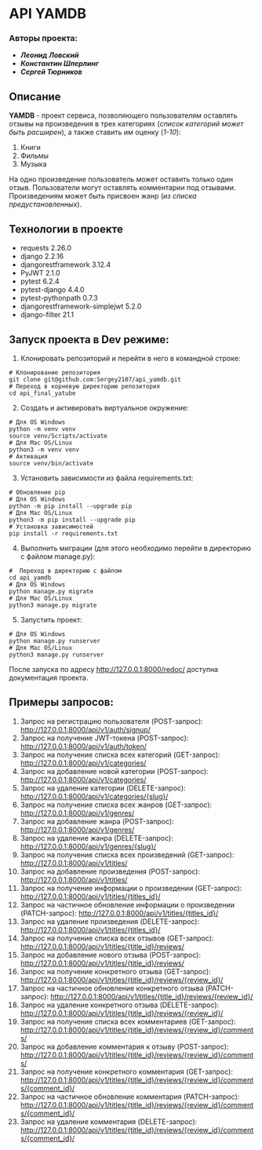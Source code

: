 # API YAMDB
### Авторы проекта: 
- ***Леонид Ловский***
- ***Константин Шперлинг***
- ***Сергей Тюрников***

## Описание
**YAMDB** - проект сервиса, позволяющего пользователям оставлять отзывы на произведения в трех категориях (_список категорий может быть расширен_), а также ставить им оценку (_1-10_):
1. Книги
2. Фильмы
3. Музыка

На одно произведение пользователь может оставить только один отзыв. 
Пользователи могут оставлять комментарии под отзывами.
Произведениям может быть присвоен жанр (_из списка предустановленных_).


## Технологии в проекте
- requests 2.26.0
- django 2.2.16
- djangorestframework 3.12.4
- PyJWT 2.1.0
- pytest 6.2.4
- pytest-django 4.4.0
- pytest-pythonpath 0.7.3
- djangorestframework-simplejwt 5.2.0
- django-filter 21.1

## Запуск проекта в Dev режиме:
1. Клонировать репозиторий и перейти в него в командной строке:
```
# Клонирование репозитория
git clone git@github.com:Sergey2107/api_yamdb.git
# Переход в корневую директорию репозитория
cd api_final_yatube
```
2. Cоздать и активировать виртуальное окружение:
```
# Для OS Windows
python -m venv venv
source venv/Scripts/activate
# Для Mac OS/Linux
python3 -m venv venv
# Активация
source venv/bin/activate
```
3. Установить зависимости из файла requirements.txt:
```
# Обновление pip
# Для OS Windows
python -m pip install --upgrade pip
# Для Mac OS/Linux
python3 -m pip install --upgrade pip
# Установка зависимостей
pip install -r requirements.txt
```
4. Выполнить миграции (для этого необходимо перейти в директорию с файлом manage.py):
```
#  Переход в директорию с файлом 
cd api_yamdb
# Для OS Windows
python manage.py migrate
# Для Mac OS/Linux
python3 manage.py migrate
```
5. Запустить проект:
```
# Для OS Windows
python manage.py runserver
# Для Mac OS/Linux
python3 manage.py runserver
```
После запуска по адресу http://127.0.0.1:8000/redoc/ доступна документация проекта.

## Примеры запросов:
1. Запрос на регистрацию пользователя (POST-запрос):
http://127.0.0.1:8000/api/v1/auth/signup/
2. Запрос на получение JWT-токена (POST-запрос):
http://127.0.0.1:8000/api/v1/auth/token/
3. Запрос на получение списка всех категорий (GET-запрос):
http://127.0.0.1:8000/api/v1/categories/
4. Запрос на добавление новой категории (POST-запрос):
http://127.0.0.1:8000/api/v1/categories/
5. Запрос на удаление категории (DELETE-запрос):
http://127.0.0.1:8000/api/v1/categories/{slug}/
6. Запрос на получение списка всех жанров (GET-запрос):
http://127.0.0.1:8000/api/v1/genres/
7. Запрос на добавление жанра (POST-запрос):
http://127.0.0.1:8000/api/v1/genres/
8. Запрос на удаление жанра (DELETE-запрос):
http://127.0.0.1:8000/api/v1/genres/{slug}/
9. Запрос на получение списка всех произведений (GET-запрос):
http://127.0.0.1:8000/api/v1/titles/
10. Запрос на добавление произведения (POST-запрос):
http://127.0.0.1:8000/api/v1/titles/
11. Запрос на получение информации о произведении (GET-запрос):
http://127.0.0.1:8000/api/v1/titles/{titles_id}/
12. Запрос на частичное обновление информации о произведении (PATCH-запрос):
http://127.0.0.1:8000/api/v1/titles/{titles_id}/
12. Запрос на удаление произведения (DELETE-запрос):
http://127.0.0.1:8000/api/v1/titles/{titles_id}/
13. Запрос на получение списка всех отзывов (GET-запрос):
http://127.0.0.1:8000/api/v1/titles/{title_id}/reviews/
14. Запрос на добавление нового отзыва (POST-запрос):
http://127.0.0.1:8000/api/v1/titles/{title_id}/reviews/
15. Запрос на получение конкретного отзыва (GET-запрос):
http://127.0.0.1:8000/api/v1/titles/{title_id}/reviews/{review_id}/
16. Запрос на частичное обновление конкретного отзыва (PATCH-запрос):
http://127.0.0.1:8000/api/v1/titles/{title_id}/reviews/{review_id}/
17. Запрос на удаление конкретного отзыва (DELETE-запрос):
http://127.0.0.1:8000/api/v1/titles/{title_id}/reviews/{review_id}/
18. Запрос на получение списка всех комментариев (GET-запрос):
http://127.0.0.1:8000/api/v1/titles/{title_id}/reviews/{review_id}/comments/
19. Запрос на добавление комментария к отзыву (POST-запрос):
http://127.0.0.1:8000/api/v1/titles/{title_id}/reviews/{review_id}/comments/
20. Запрос на получение конкретного комментария (GET-запрос):
http://127.0.0.1:8000/api/v1/titles/{title_id}/reviews/{review_id}/comments/{comment_id}/
21. Запрос на частичное обновление комментария (PATCH-запрос):
http://127.0.0.1:8000/api/v1/titles/{title_id}/reviews/{review_id}/comments/{comment_id}/
22. Запрос на удаление комментария (DELETE-запрос):
http://127.0.0.1:8000/api/v1/titles/{title_id}/reviews/{review_id}/comments/{comment_id}/